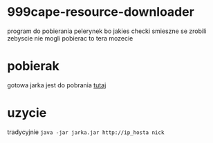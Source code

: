 # 999cape-resource-downloader
program do pobierania pelerynek bo jakies checki smieszne se zrobili zebyscie nie mogli pobierac to tera mozecie

# pobierak
gotowa jarka jest do pobrania [tutaj](https://github.com/marszello/999cape-resource-downloader/releases)

# uzycie
tradycyjnie `java -jar jarka.jar http://ip_hosta nick` 